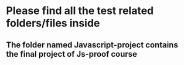 
# Please find all the test related folders/files inside

## The folder named Javascript-project contains the final project of Js-proof course
